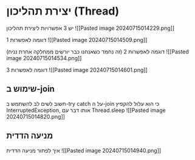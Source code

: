 # יצירת תהליכון (Thread)
יש 3 אפשרויות ליצירת תהליכון
![[Pasted image 20240715014229.png]]

דוגמה לאפשרות 1
![[Pasted image 20240715014509.png]]

דוגמה לאפשרות 2 (זה נחמד כשאנחנו כבר יורשים ממחלקה אחרת נניח)
![[Pasted image 20240715014534.png]]

דוגמה לאפשרות 3
![[Pasted image 20240715014601.png]]


## שימוש ב-join
חשוב לשים לב להשתמש ב-try catch על ה-join כי הוא עלול להקפיץ  InterruptedException, אותו דבר עם Thread.sleep
![[Pasted image 20240715014820.png]]

## מניעה הדדית
איך לפתור מניעה הדדית
![[Pasted image 20240715014940.png]]